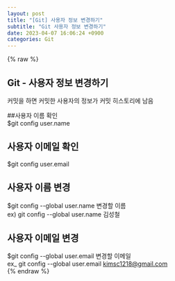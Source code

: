 ```yaml
---  
layout: post  
title: "[Git] 사용자 정보 변경하기"  
subtitle: "Git 사용자 정보 변경하기"  
date: 2023-04-07 16:06:24 +0900  
categories: Git  
---  
```

{% raw %}  
## Git - 사용자 정보 변경하기  
  
커밋을 하면 커밋한 사용자의 정보가 커밋 히스토리에 남음  
  
##사용자 이름 확인  
  $git config user.name  
  
## 사용자 이메일 확인  
  $git config user.email  
  
## 사용자 이름 변경  
  $git config --global user.name 변경할 이름  
  ex) git config --global user.name 김성철  
  
## 사용자 이메일 변경  
  $git config --global user.email 변경할 이메일  
  ex_ git config --global user.email kimsc1218@gmail.com  
{% endraw %}